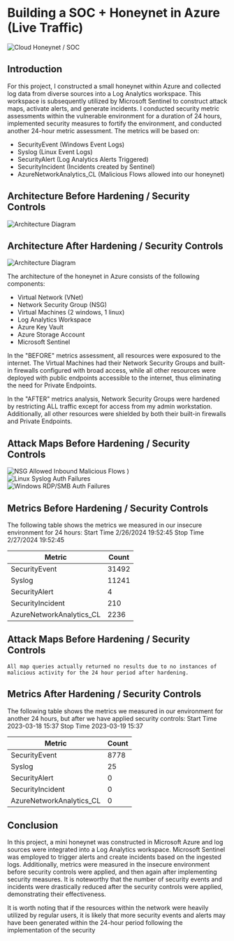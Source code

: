 # Building a SOC + Honeynet in Azure (Live Traffic)
![Cloud Honeynet / SOC](https://i.imgur.com/ZWxe03e.jpg)

## Introduction

For this project, I constructed a small honeynet within Azure and collected log data from diverse sources into a Log Analytics workspace. This workspace is subsequently utilized by Microsoft Sentinel to construct attack maps, activate alerts, and generate incidents. I conducted security metric assessments within the vulnerable environment for a duration of 24 hours, implemented security measures to fortify the environment, and conducted another 24-hour metric assessment. The metrics will be based on:

- SecurityEvent (Windows Event Logs)
- Syslog (Linux Event Logs)
- SecurityAlert (Log Analytics Alerts Triggered)
- SecurityIncident (Incidents created by Sentinel)
- AzureNetworkAnalytics_CL (Malicious Flows allowed into our honeynet)

## Architecture Before Hardening / Security Controls
![Architecture Diagram](https://i.imgur.com/aBDwnKb.jpg)

## Architecture After Hardening / Security Controls
![Architecture Diagram](https://i.imgur.com/YQNa9Pp.jpg)

The architecture of the honeynet in Azure consists of the following components:

- Virtual Network (VNet)
- Network Security Group (NSG)
- Virtual Machines (2 windows, 1 linux)
- Log Analytics Workspace
- Azure Key Vault
- Azure Storage Account
- Microsoft Sentinel

In the "BEFORE" metrics assessment, all resources were exposured to the internet. The Virtual Machines had their Network Security Groups and built-in firewalls configured with broad access, while all other resources were deployed with public endpoints accessible to the internet, thus eliminating the need for Private Endpoints.

In the "AFTER" metrics analysis, Network Security Groups were hardened by restricting ALL traffic except for access from my admin workstation. Additionally, all other resources were shielded by both their built-in firewalls and Private Endpoints.

## Attack Maps Before Hardening / Security Controls
![NSG Allowed Inbound Malicious Flows](https://github.com/tayahd/Azure-SOC/assets/162353295/6e72cda0-0444-408d-b11f-80836f016743)
)<br>
![Linux Syslog Auth Failures](https://github.com/tayahd/Azure-SOC/assets/162353295/e5544561-ff10-4b00-b2c1-707f05cf104c)
<br>
![Windows RDP/SMB Auth Failures](https://i.imgur.com/ESr9Dlv.png)<br>

## Metrics Before Hardening / Security Controls

The following table shows the metrics we measured in our insecure environment for 24 hours:
Start Time 2/26/2024 19:52:45
Stop Time 2/27/2024 19:52:45

| Metric                   | Count
| ------------------------ | -----
| SecurityEvent            | 31492
| Syslog                   | 11241
| SecurityAlert            | 4
| SecurityIncident         | 210
| AzureNetworkAnalytics_CL | 2236

## Attack Maps Before Hardening / Security Controls

```All map queries actually returned no results due to no instances of malicious activity for the 24 hour period after hardening.```

## Metrics After Hardening / Security Controls

The following table shows the metrics we measured in our environment for another 24 hours, but after we have applied security controls:
Start Time 2023-03-18 15:37
Stop Time	2023-03-19 15:37

| Metric                   | Count
| ------------------------ | -----
| SecurityEvent            | 8778
| Syslog                   | 25
| SecurityAlert            | 0
| SecurityIncident         | 0
| AzureNetworkAnalytics_CL | 0

## Conclusion

In this project, a mini honeynet was constructed in Microsoft Azure and log sources were integrated into a Log Analytics workspace. Microsoft Sentinel was employed to trigger alerts and create incidents based on the ingested logs. Additionally, metrics were measured in the insecure environment before security controls were applied, and then again after implementing security measures. It is noteworthy that the number of security events and incidents were drastically reduced after the security controls were applied, demonstrating their effectiveness.

It is worth noting that if the resources within the network were heavily utilized by regular users, it is likely that more security events and alerts may have been generated within the 24-hour period following the implementation of the security 
